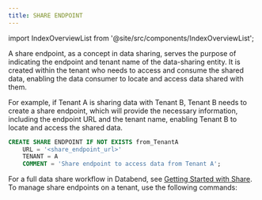 ```yaml
---
title: SHARE ENDPOINT
---
```

import IndexOverviewList from '@site/src/components/IndexOverviewList';

A share endpoint, as a concept in data sharing, serves the purpose of indicating the endpoint and tenant name of the data-sharing entity. It is created within the tenant who needs to access and consume the shared data, enabling the data consumer to locate and access data shared with them.

For example, if Tenant A is sharing data with Tenant B, Tenant B needs to create a share endpoint, which will provide the necessary information, including the endpoint URL and the tenant name, enabling Tenant B to locate and access the shared data.

```sql title='Create Share Endpoint on Tenant B:'
CREATE SHARE ENDPOINT IF NOT EXISTS from_TenantA
    URL = '<share_endpoint_url>'
    TENANT = A
    COMMENT = 'Share endpoint to access data from Tenant A';
```

For a full data share workflow in Databend, see [Getting Started with Share](../90-share/index.md#getting-started-with-share). To manage share endpoints on a tenant, use the following commands:

<IndexOverviewList />